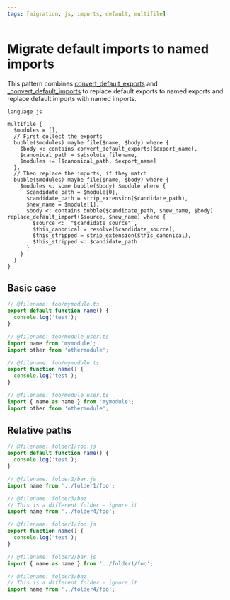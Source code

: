 ```yaml
---
tags: [migration, js, imports, default, multifile]
---
```


# Migrate default imports to named imports

This pattern combines [convert_default_exports](https://github.com/getgrit/stdlib/blob/9dfce85d25977e08bbd476f693e6cbc07ef08316/.grit/patterns/js/_convert_default_exports.md) and [\_convert_default_imports](https://github.com/getgrit/stdlib/blob/9dfce85d25977e08bbd476f693e6cbc07ef08316/.grit/patterns/js/_convert_default_imports.md#L4) to replace default exports to named exports and replace default imports with named imports.


```grit
language js

multifile {
  $modules = [],
  // First collect the exports
  bubble($modules) maybe file($name, $body) where {
    $body <: contains convert_default_exports($export_name),
    $canonical_path = $absolute_filename,
    $modules += [$canonical_path, $export_name]
  },
  // Then replace the imports, if they match
  bubble($modules) maybe file($name, $body) where {
    $modules <: some bubble($body) $module where {
      $candidate_path = $module[0],
      $candidate_path = strip_extension($candidate_path),
      $new_name = $module[1],
      $body <: contains bubble($candidate_path, $new_name, $body) replace_default_import($source, $new_name) where {
        $source <: `"$candidate_source"`,
        $this_canonical = resolve($candidate_source),
        $this_stripped = strip_extension($this_canonical),
        $this_stripped <: $candidate_path
      }
    }
  }
}
```

## Basic case

```ts
// @filename: foo/mymodule.ts
export default function name() {
  console.log('test');
}

// @filename: foo/module_user.ts
import name from 'mymodule';
import other from 'othermodule';
```

```ts
// @filename: foo/mymodule.ts
export function name() {
  console.log('test');
}

// @filename: foo/module_user.ts
import { name as name } from 'mymodule';
import other from 'othermodule';
```

## Relative paths

```ts
// @filename: folder1/foo.js
export default function name() {
  console.log('test');
}

// @filename: folder2/bar.js
import name from '../folder1/foo';

// @filename: folder3/baz
// This is a different folder - ignore it
import name from '../folder4/foo';
```

```ts
// @filename: folder1/foo.js
export function name() {
  console.log('test');
}

// @filename: folder2/bar.js
import { name as name } from '../folder1/foo';

// @filename: folder3/baz
// This is a different folder - ignore it
import name from '../folder4/foo';
```
